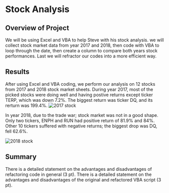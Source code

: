 # Stock Analysis

## Overview of Project
  
  We will be using Excel and VBA to help Steve with his stock analysis. we will collect stock market data from year 2017 and 2018, then code with VBA to loop through the date, then create a column to compare both years stock performances. Last we will refractor our codes into a more efficient way.
## Results
  
  After using Excel and VBA coding, we perform our analysis on 12 stocks from 2017 and 2018 stock market sheets. During year 2017, most of the picked stocks were doing well and having postive returns except ticker TERP, which was down 7.2%. The biggest return was ticker DQ, and its rerturn was 199.4%.
  ![2017 stock](https://user-images.githubusercontent.com/92561493/140664566-292ce0b8-1fd1-49e0-93c0-d72d729f6438.PNG)
  
  In year 2018, due to the trade war; stock market was not in a good shape. Only two tickers, ENPH and RUN had positive return of 81.9% and 84%. Other 10 tickers suffered with negative returns; the biggest drop was DQ, fell 62.6%. 

  ![2018 stock](https://user-images.githubusercontent.com/92561493/140664763-820dea50-4e30-4c24-b288-2b38436316d8.PNG)

## Summary
There is a detailed statement on the advantages and disadvantages of refactoring code in general (3 pt).
There is a detailed statement on the advantages and disadvantages of the original and refactored VBA script (3 pt).

